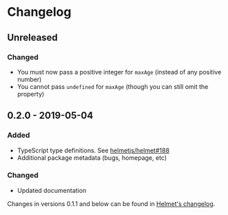 # Changelog

## Unreleased
### Changed
- You must now pass a positive integer for `maxAge` (instead of any positive number)
- You cannot pass `undefined` for `maxAge` (though you can still omit the property)

## 0.2.0 - 2019-05-04
### Added
- TypeScript type definitions. See [helmetjs/helmet#188](https://github.com/helmetjs/helmet/issues/188)
- Additional package metadata (bugs, homepage, etc)

### Changed
- Updated documentation

Changes in versions 0.1.1 and below can be found in [Helmet's changelog](https://github.com/helmetjs/helmet/blob/master/CHANGELOG.md).
